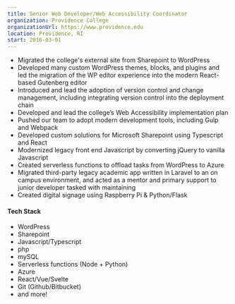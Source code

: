 ```yaml
---
title: Senior Web Developer/Web Accessibility Coordinator
organization: Providence College
organizationUrl: https://www.providence.edu
location: Providence, RI
start: 2016-03-01
---
```


-   Migrated the college's external site from Sharepoint to WordPress
-   Developed many custom WordPress themes, blocks, and plugins and led the migration of the WP editor experience into the modern React-based Gutenberg editor
-   Introduced and lead the adoption of version control and change management, including integrating version control into the deployment chain
-   Developed and lead the college’s Web Accessibility implementation plan
-   Pushed our team to adopt modern development tools, including Gulp and Webpack
-   Developed custom solutions for Microsoft Sharepoint using Typescript and React
-   Modernized legacy front end Javascript by converting jQuery to vanilla Javascript
-   Created serverless functions to offload tasks from WordPress to Azure
-   Migrated third-party legacy academic app written in Laravel to an on campus environment, and acted as a mentor and primary support to junior developer tasked with maintaining
-   Created digital signage using Raspberry Pi & Python/Flask

#### Tech Stack

-   WordPress
-   Sharepoint
-   Javascript/Typescript
-   php
-   mySQL
-   Serverless functions (Node + Python)
-   Azure
-   React/Vue/Svelte
-   Git (Github/Bitbucket)
-   and more!
